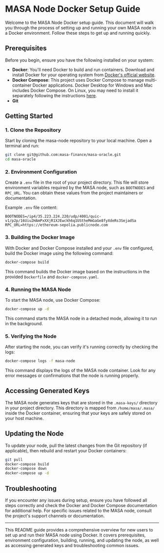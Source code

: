 # MASA Node Docker Setup Guide

Welcome to the MASA Node Docker setup guide. This document will walk you through the process of setting up and running your own MASA node in a Docker environment. Follow these steps to get up and running quickly.

## Prerequisites

Before you begin, ensure you have the following installed on your system:

- **Docker**: You'll need Docker to build and run containers. Download and install Docker for your operating system from [Docker's official website](https://www.docker.com/products/docker-desktop).
- **Docker Compose**: This project uses Docker Compose to manage multi-container Docker applications. Docker Desktop for Windows and Mac includes Docker Compose. On Linux, you may need to install it separately following the instructions [here](https://docs.docker.com/compose/install/).
- **Git** 

## Getting Started

### 1. Clone the Repository

Start by cloning the masa-node repository to your local machine. Open a terminal and run:

```bash
git clone git@github.com:masa-finance/masa-oracle.git
cd masa-oracle
```

### 2. Environment Configuration

Create a `.env` file in the root of your project directory. This file will store environment variables required by the MASA node, such as `BOOTNODES` and `RPC_URL`. You can obtain these values from the project maintainers or documentation.

Example `.env` file content:

```env
BOOTNODES=/ip4/35.223.224.220/udp/4001/quic-v1/p2p/16Uiu2HAmPxXXjR1XJEwckh6q1UStheMmGaGe8fyXdeRs3SejadSa
RPC_URL=https://ethereum-sepolia.publicnode.com	
```

### 3. Building the Docker Image

With Docker and Docker Compose installed and your `.env` file configured, build the Docker image using the following command:

```bash
docker-compose build
```

This command builds the Docker image based on the instructions in the provided `Dockerfile` and `docker-compose.yaml`.

### 4. Running the MASA Node

To start the MASA node, use Docker Compose:

```bash
docker-compose up -d
```

This command starts the MASA node in a detached mode, allowing it to run in the background.

### 5. Verifying the Node

After starting the node, you can verify it's running correctly by checking the logs:

```bash
docker-compose logs -f masa-node
```

This command displays the logs of the MASA node container. Look for any error messages or confirmations that the node is running properly.

## Accessing Generated Keys

The MASA node generates keys that are stored in the `.masa-keys/` directory in your project directory. This directory is mapped from `/home/masa/.masa/` inside the Docker container, ensuring that your keys are safely stored on your host machine.

## Updating the Node

To update your node, pull the latest changes from the Git repository (if applicable), then rebuild and restart your Docker containers:

```bash
git pull
docker-compose build
docker-compose down
docker-compose up -d
```

## Troubleshooting

If you encounter any issues during setup, ensure you have followed all steps correctly and check the Docker and Docker Compose documentation for additional help. For specific issues related to the MASA node, consult the project's support channels or documentation.

---

This README guide provides a comprehensive overview for new users to set up and run their MASA node using Docker. It covers prerequisites, environment configuration, building, running, and updating the node, as well as accessing generated keys and troubleshooting common issues.
